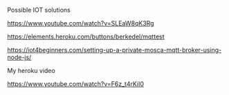 Possible IOT solutions

https://www.youtube.com/watch?v=SLEaW8qK3Rg

https://elements.heroku.com/buttons/berkedel/mqttest

https://iot4beginners.com/setting-up-a-private-mosca-mqtt-broker-using-node-js/



My heroku video

https://www.youtube.com/watch?v=F6z_t4rKiI0

